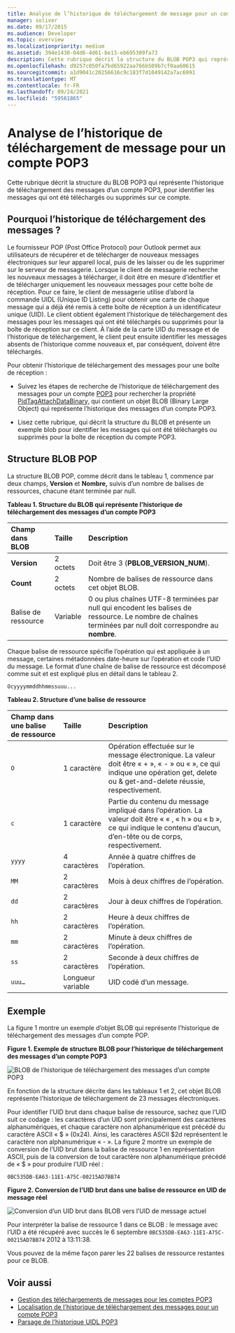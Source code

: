 ```yaml
---
title: Analyse de l’historique de téléchargement de message pour un compte POP3
manager: soliver
ms.date: 09/17/2015
ms.audience: Developer
ms.topic: overview
ms.localizationpriority: medium
ms.assetid: 394e1430-04d6-4d61-be13-eb695309fa73
description: Cette rubrique décrit la structure du BLOB POP3 qui représente l’historique de téléchargement des messages d’un compte POP3, pour identifier les messages qui ont été téléchargés ou supprimés sur ce compte.
ms.openlocfilehash: d9257c050fa7bd65922aa766b509b7cf0aa60615
ms.sourcegitcommit: a1d9041c20256616c9c183f7d1049142a7ac6991
ms.translationtype: MT
ms.contentlocale: fr-FR
ms.lasthandoff: 09/24/2021
ms.locfileid: "59561865"
---
```

# <a name="parsing-the-message-download-history-for-a-pop3-account"></a>Analyse de l’historique de téléchargement de message pour un compte POP3

Cette rubrique décrit la structure du BLOB POP3 qui représente l’historique de téléchargement des messages d’un compte POP3, pour identifier les messages qui ont été téléchargés ou supprimés sur ce compte.

<a name="OL15Con_AuxRef_ParsingMsgsHistory_WhyParseHistory"> </a>

## <a name="why-parse-the-message-download-history"></a>Pourquoi l’historique de téléchargement des messages ?

Le fournisseur POP (Post Office Protocol) pour Outlook permet aux utilisateurs de récupérer et de télécharger de nouveaux messages électroniques sur leur appareil local, puis de les laisser ou de les supprimer sur le serveur de messagerie. Lorsque le client de messagerie recherche les nouveaux messages à télécharger, il doit être en mesure d’identifier et de télécharger uniquement les nouveaux messages pour cette boîte de réception. Pour ce faire, le client de messagerie utilise d’abord la commande UIDL (Unique ID Listing) pour obtenir une carte de chaque message qui a déjà été remis à cette boîte de réception à un identificateur unique (UID). Le client obtient également l’historique de téléchargement des messages pour les messages qui ont été téléchargés ou supprimés pour la boîte de réception sur ce client. À l’aide de la carte UID du message et de l’historique de téléchargement, le client peut ensuite identifier les messages absents de l’historique comme nouveaux et, par conséquent, doivent être téléchargés.
  
Pour obtenir l’historique de téléchargement des messages pour une boîte de réception :
  
- Suivez les étapes de recherche de l’historique de téléchargement des messages pour un compte [POP3](locating-the-message-download-history-for-a-pop3-account.md) pour rechercher la propriété [PidTagAttachDataBinary,](https://msdn.microsoft.com/library/3b0a8b28-863e-4b96-a4c0-fdb8f40555b9%28Office.15%29.aspx) qui contient un objet BLOB (Binary Large Object) qui représente l’historique des messages d’un compte POP3. 
    
- Lisez cette rubrique, qui décrit la structure du BLOB et présente un exemple blob pour identifier les messages qui ont été téléchargés ou supprimés pour la boîte de réception du compte POP3.

<a name="OL15Con_AuxRef_ParsingMsgsHistory_BLOBStructure"> </a>

## <a name="pop-blob-structure"></a>Structure BLOB POP

La structure BLOB POP, comme décrit dans le tableau 1, commence  par deux champs, **Version** et **Nombre,** suivis d’un nombre de balises de ressources, chacune étant terminée par null. 
  
**Tableau 1. Structure du BLOB qui représente l’historique de téléchargement des messages d’un compte POP3**

|**Champ dans BLOB**|**Taille**|**Description**|
|:-----|:-----|:-----|
|**Version** <br/> |2 octets  <br/> |Doit être 3 (**PBLOB_VERSION_NUM**).  <br/> |
|**Count** <br/> |2 octets  <br/> |Nombre de balises de ressource dans cet objet BLOB.  <br/> |
|Balise de ressource  <br/> |Variable  <br/> |0 ou plus chaînes UTF-8 terminées par null qui encodent les balises de ressource. Le nombre de chaînes terminées par null doit correspondre au **nombre**.  <br/> |
   
Chaque balise de ressource spécifie l’opération qui est appliquée à un message, certaines métadonnées date-heure sur l’opération et code l’UID du message. Le format d’une chaîne de balise de ressource est décomposé comme suit et est expliqué plus en détail dans le tableau 2. 
  
`Ocyyyymmddhhmmssuuu...`
  
**Tableau 2. Structure d’une balise de ressource**

|**Champ dans une balise de ressource**|**Taille**|**Description**|
|:-----|:-----|:-----|
| `O` <br/> |1 caractère  <br/> |Opération effectuée sur le message électronique. La valeur doit être « + », « - » ou « », ce qui indique une opération get, delete ou &amp; get-and-delete réussie, respectivement.  <br/> |
| `c` <br/> |1 caractère  <br/> |Partie du contenu du message impliqué dans l’opération. La valeur doit être « « , « h » ou « b », ce qui indique le contenu d’aucun, d’en-tête ou de corps, respectivement.  <br/> |
| `yyyy` <br/> |4 caractères  <br/> |Année à quatre chiffres de l’opération.  <br/> |
| `MM` <br/> |2 caractères  <br/> |Mois à deux chiffres de l’opération.  <br/> |
| `dd` <br/> |2 caractères  <br/> |Jour à deux chiffres de l’opération.  <br/> |
| `hh` <br/> |2 caractères  <br/> |Heure à deux chiffres de l’opération.  <br/> |
| `mm` <br/> |2 caractères  <br/> |Minute à deux chiffres de l’opération.  <br/> |
| `ss` <br/> |2 caractères  <br/> |Seconde à deux chiffres de l’opération.  <br/> |
| `uuu…` <br/> |Longueur variable  <br/> |UID codé d’un message.  <br/> |

<a name="OL15Con_AuxRef_ParsingMsgsHistory_Example"> </a>

## <a name="example"></a>Exemple

La figure 1 montre un exemple d’objet BLOB qui représente l’historique de téléchargement des messages d’un compte POP. 
  
**Figure 1. Exemple de structure BLOB pour l’historique de téléchargement des messages d’un compte POP3**

![BLOB de l’historique de téléchargement des messages d’un compte POP3](media/OL15Con_AuxRef_ParsingMsgsHistory_Blob.gif)
  
En fonction de la structure décrite dans les tableaux 1 et 2, cet objet BLOB représente l’historique de téléchargement de 23 messages électroniques.
  
Pour identifier l’UID brut dans chaque balise de ressource, sachez que l’UID suit ce codage : les caractères d’un UID sont principalement des caractères alphanumériques, et chaque caractère non alphanumérique est précédé du caractère ASCII « $ » (0x24). Ainsi, les caractères ASCII $2d représentent le caractère non alphanumérique « - ». La figure 2 montre un exemple de conversion de l’UID brut dans la balise de ressource 1 en représentation ASCII, puis de la conversion de tout caractère non alphanumérique précédé de « $ » pour produire l’UID réel :
  
`0BC535DB-EA63-11E1-A75C-00215AD7BB74`
  
**Figure 2. Conversion de l’UID brut dans une balise de ressource en UID de message réel**

![Conversion d’un UID brut dans BLOB vers l’UID de message actuel](media/OL15Con_AuxRef_ParsingMsgsHistory_BlobRscTag.gif)
  
Pour interpréter la balise de ressource 1 dans ce BLOB : le message avec l’UID a été récupéré avec succès le 6 septembre  `0BC535DB-EA63-11E1-A75C-00215AD7BB74` 2012 à 13:11:38. 
  
Vous pouvez de la même façon parer les 22 balises de ressource restantes pour ce BLOB.
  
## <a name="see-also"></a>Voir aussi
<a name="OL15Con_AuxRef_ParsingMsgsHistory_AdditionalRsc"> </a>

- [Gestion des téléchargements de messages pour les comptes POP3](managing-message-downloads-for-pop3-accounts.md)    
- [Localisation de l'historique de téléchargement des messages pour un compte POP3](locating-the-message-download-history-for-a-pop3-account.md)    
- [Parsage de l’historique UIDL POP3](https://blogs.msdn.com/b/stephen_griffin/archive/2012/12/04/parsing-the-pop3-uidl-history.aspx)
    

